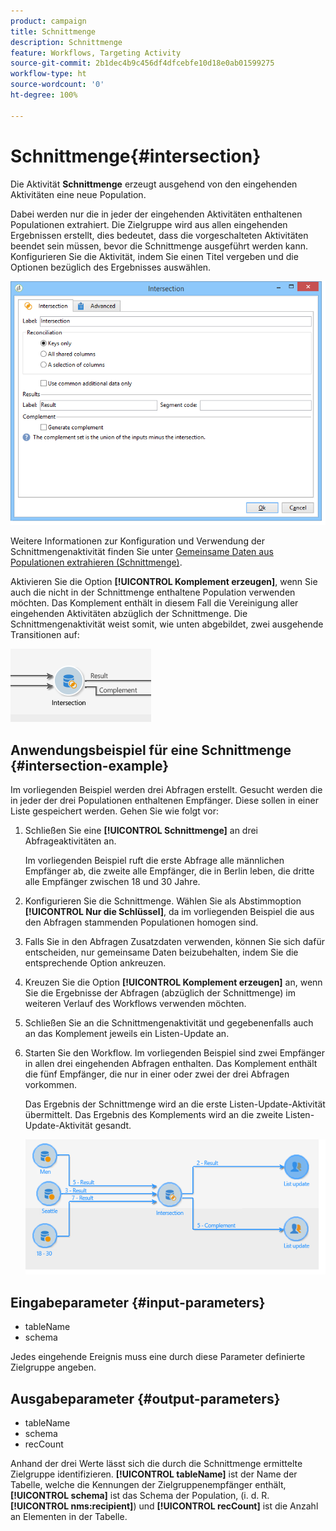 ```yaml
---
product: campaign
title: Schnittmenge
description: Schnittmenge
feature: Workflows, Targeting Activity
source-git-commit: 2b1dec4b9c456df4dfcebfe10d18e0ab01599275
workflow-type: ht
source-wordcount: '0'
ht-degree: 100%

---
```


# Schnittmenge{#intersection}



Die Aktivität **Schnittmenge** erzeugt ausgehend von den eingehenden Aktivitäten eine neue Population.

Dabei werden nur die in jeder der eingehenden Aktivitäten enthaltenen Populationen extrahiert. Die Zielgruppe wird aus allen eingehenden Ergebnissen erstellt, dies bedeutet, dass die vorgeschalteten Aktivitäten beendet sein müssen, bevor die Schnittmenge ausgeführt werden kann. Konfigurieren Sie die Aktivität, indem Sie einen Titel vergeben und die Optionen bezüglich des Ergebnisses auswählen.

![](assets/s_user_segmentation_inter.png)

Weitere Informationen zur Konfiguration und Verwendung der Schnittmengenaktivität finden Sie unter [Gemeinsame Daten aus Populationen extrahieren (Schnittmenge)](targeting-workflows.md#extracting-joint-data--intersection-).

Aktivieren Sie die Option **[!UICONTROL Komplement erzeugen]**, wenn Sie auch die nicht in der Schnittmenge enthaltene Population verwenden möchten. Das Komplement enthält in diesem Fall die Vereinigung aller eingehenden Aktivitäten abzüglich der Schnittmenge. Die Schnittmengenaktivität weist somit, wie unten abgebildet, zwei ausgehende Transitionen auf:

![](assets/s_user_segmentation_inter_compl.png)

## Anwendungsbeispiel für eine Schnittmenge {#intersection-example}

Im vorliegenden Beispiel werden drei Abfragen erstellt. Gesucht werden die in jeder der drei Populationen enthaltenen Empfänger. Diese sollen in einer Liste gespeichert werden. Gehen Sie wie folgt vor:

1. Schließen Sie eine **[!UICONTROL Schnittmenge]** an drei Abfrageaktivitäten an.

   Im vorliegenden Beispiel ruft die erste Abfrage alle männlichen Empfänger ab, die zweite alle Empfänger, die in Berlin leben, die dritte alle Empfänger zwischen 18 und 30 Jahre.

1. Konfigurieren Sie die Schnittmenge. Wählen Sie als Abstimmoption **[!UICONTROL Nur die Schlüssel]**, da im vorliegenden Beispiel die aus den Abfragen stammenden Populationen homogen sind.
1. Falls Sie in den Abfragen Zusatzdaten verwenden, können Sie sich dafür entscheiden, nur gemeinsame Daten beizubehalten, indem Sie die entsprechende Option ankreuzen.
1. Kreuzen Sie die Option **[!UICONTROL Komplement erzeugen]** an, wenn Sie die Ergebnisse der Abfragen (abzüglich der Schnittmenge) im weiteren Verlauf des Workflows verwenden möchten.
1. Schließen Sie an die Schnittmengenaktivität und gegebenenfalls auch an das Komplement jeweils ein Listen-Update an.
1. Starten Sie den Workflow. Im vorliegenden Beispiel sind zwei Empfänger in allen drei eingehenden Abfragen enthalten. Das Komplement enthält die fünf Empfänger, die nur in einer oder zwei der drei Abfragen vorkommen.

   Das Ergebnis der Schnittmenge wird an die erste Listen-Update-Aktivität übermittelt. Das Ergebnis des Komplements wird an die zweite Listen-Update-Aktivität gesandt.

   ![](assets/intersection_example.png)

## Eingabeparameter {#input-parameters}

* tableName
* schema

Jedes eingehende Ereignis muss eine durch diese Parameter definierte Zielgruppe angeben.

## Ausgabeparameter {#output-parameters}

* tableName
* schema
* recCount

Anhand der drei Werte lässt sich die durch die Schnittmenge ermittelte Zielgruppe identifizieren. **[!UICONTROL tableName]** ist der Name der Tabelle, welche die Kennungen der Zielgruppenempfänger enthält, **[!UICONTROL schema]** ist das Schema der Population, (i. d. R. **[!UICONTROL nms:recipient]**) und **[!UICONTROL recCount]** ist die Anzahl an Elementen in der Tabelle.
